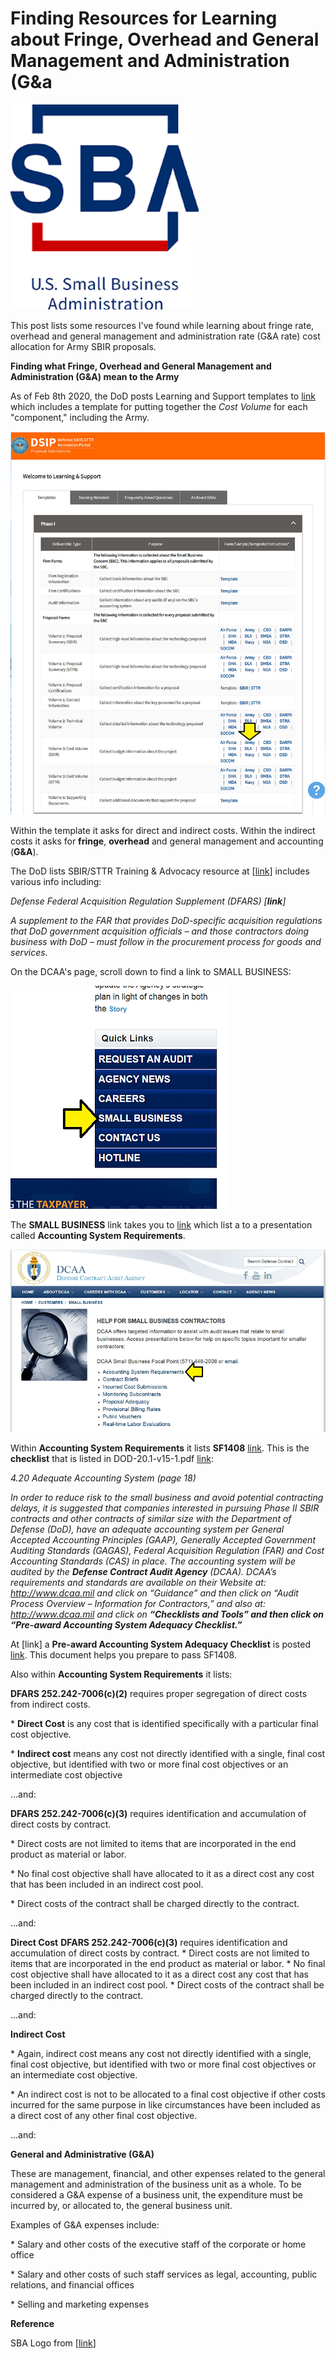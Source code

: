 # Finding Resources for Learning about Fringe, Overhead and General Management and Administration (G&a

![small_business_administration_1](small_business_administration_1.png)

This post lists some resources I've found while learning about fringe rate, overhead and general management and administration rate (G&A rate) cost allocation for Army SBIR proposals.

**Finding what Fringe, Overhead and General Management and Administration (G&A) mean to the Army**

As of Feb 8th 2020, the DoD posts Learning and Support templates to [link](sbir_p1_Army_cost_volume_template.pdf) which includes a template for putting together the _Cost Volume_ for each "component," including the Army.

![learning_and_support_page_2](learning_and_support_page_2.png)

Within the template it asks for direct and indirect costs. Within the indirect costs it asks for **fringe**, **overhead** and general management and accounting (**G&A**).

The DoD lists SBIR/STTR Training & Advocacy resource at [[link](http://training.defensebusiness.org/dod-resources)\] includes various info including:

_Defense Federal Acquisition Regulation Supplement (DFARS) [__link__\]_

_A supplement to the FAR that provides DoD-specific acquisition regulations that DoD government acquisition officials – and those contractors doing business with DoD – must follow in the procurement process for goods and services._

On the DCAA's page, scroll down to find a link to SMALL BUSINESS:

![small_business_link_3](small_business_link_3.png)

The **SMALL BUSINESS** link takes you to [link](accounting_System.pdf) which list a to a presentation called **Accounting System Requirements**.

![accounting_system_requierments_4](accounting_system_requierments_4.png)

Within **Accounting System Requirements** it lists **SF1408** [link](SF1408-14b.pdf). This is the **checklist** that is listed in DOD-20.1-v15-1.pdf [link](SF1408-14b.pdf): 

_4.20 Adequate Accounting System (page 18)_

_In order to reduce risk to the small business and avoid potential contracting delays, it is suggested that companies interested in pursuing Phase II SBIR contracts and other contracts of similar size with the Department of Defense (DoD), have an adequate accounting system per General Accepted Accounting Principles (GAAP), Generally Accepted Government Auditing Standards (GAGAS), Federal Acquisition Regulation (FAR) and Cost Accounting Standards (CAS) in place. The accounting system will be audited by the_ **_Defense Contract Audit Agency_** _(DCAA). DCAA’s requirements and standards are available on their Website at:_ _http://www.dcaa.mil_ _and click on “Guidance” and then click on “Audit Process Overview – Information for Contractors,” and also at: http://www.dcaa.mil and click on_ **_“Checklists and Tools” and then click on “Pre-award Accounting System Adequacy Checklist.”_**

At [link] a **Pre-award Accounting System Adequacy Checklist** is posted [link](DOD-20.1-v15-1.pdf). This document helps you prepare to pass SF1408.

Also within **Accounting System Requirements** it lists:

**DFARS 252.242-7006(c)(2)** requires proper segregation of direct costs from indirect costs.

\* **Direct Cost** is any cost that is identified specifically with a particular final cost objective.

\* **Indirect cost** means any cost not directly identified with a single, final cost objective, but identified with two or more final cost objectives or an intermediate cost objective

...and:

**DFARS 252.242-7006(c)(3)** requires identification and accumulation of direct costs by contract.

\* Direct costs are not limited to items that are incorporated in the end product as material or labor. 

\* No final cost objective shall have allocated to it as a direct cost any cost that has been included in an indirect cost pool. 

\* Direct costs of the contract shall be charged directly to the contract.

...and:

**Direct Cost** **DFARS 252.242-7006(c)(3)** requires identification and accumulation of direct costs by contract. \* Direct costs are not limited to items that are incorporated in the end product as material or labor. \* No final cost objective shall have allocated to it as a direct cost any cost that has been included in an indirect cost pool. \* Direct costs of the contract shall be charged directly to the contract.

...and:

**Indirect Cost**

\* Again, indirect cost means any cost not directly identified with a single, final cost objective, but identified with two or more final cost objectives or an intermediate cost objective.

\* An indirect cost is not to be allocated to a final cost objective if other costs incurred for the same purpose in like circumstances have been included as a direct cost of any other final cost objective.

...and:

**General and Administrative (G&A)**

These are management, financial, and other expenses related to the general management and administration of the business unit as a whole. To be considered a G&A expense of a business unit, the expenditure must be incurred by, or allocated to, the general business unit.

Examples of G&A expenses include: 

\* Salary and other costs of the executive staff of the corporate or home office 

\* Salary and other costs of such staff services as legal, accounting, public relations, and financial offices 

\* Selling and marketing expenses

**Reference**

SBA Logo from [[link](http://www.sba.gov/brand/visual-identity/logo/)\]
